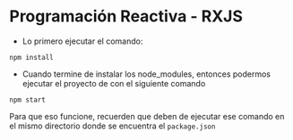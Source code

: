 # Programación Reactiva - RXJS

* Lo primero ejecutar el comando:

```
npm install
```

* Cuando termine de instalar los node_modules, entonces podermos ejecutar el proyecto de con el siguiente comando

```
npm start
```
Para que eso funcione, recuerden que deben de ejecutar ese comando en el mismo directorio donde se encuentra el ```package.json```


